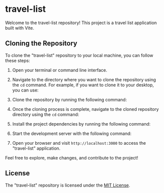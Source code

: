 # travel-list

Welcome to the travel-list repository! This project is a travel list application built with Vite.

## Cloning the Repository

To clone the "travel-list" repository to your local machine, you can follow these steps:

1. Open your terminal or command line interface.

2. Navigate to the directory where you want to clone the repository using the `cd` command. For example, if you want to clone it to your desktop, you can use:

3. Clone the repository by running the following command:

4. Once the cloning process is complete, navigate to the cloned repository directory using the `cd` command:

5. Install the project dependencies by running the following command:

6. Start the development server with the following command:

7. Open your browser and visit `http://localhost:3000` to access the "travel-list" application.

Feel free to explore, make changes, and contribute to the project!

## License

The "travel-list" repository is licensed under the [MIT License](LICENSE).
